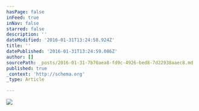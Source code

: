 ```yaml
---
hasPage: false
inFeed: true
inNav: false
starred: false
description: ''
dateModified: '2016-01-31T13:24:58.924Z'
title: ''
datePublished: '2016-01-31T13:24:59.086Z'
author: []
sourcePath: _posts/2016-01-31-7b70aea8-fd9c-4926-bed8-7d22938aaec8.md
published: true
_context: 'http://schema.org'
_type: Article

---
```

![](https://the-grid-user-content.s3-us-west-2.amazonaws.com/1a21edfd-693d-417e-8d36-581f25f2bc8b.jpg)